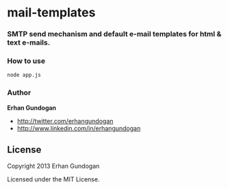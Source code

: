 
# mail-templates

### SMTP send mechanism and default e-mail templates for html & text e-mails.


### How to use

```bash
node app.js
```

### Author

**Erhan Gundogan**

+ http://twitter.com/erhangundogan
+ http://www.linkedin.com/in/erhangundogan


License
---------------------

Copyright 2013 Erhan Gundogan

Licensed under the MIT License.